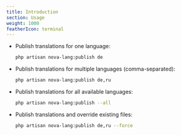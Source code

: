 ```yaml
---
title: Introduction
section: Usage
weight: 1000
featherIcon: terminal
---
```


* Publish translations for one language:
  ```bash
  php artisan nova-lang:publish de
  ```

* Publish translations for multiple languages (comma-separated):
  ```bash
  php artisan nova-lang:publish de,ru
  ```

* Publish translations for all available languages:
  ```bash
  php artisan nova-lang:publish --all
  ```

* Publish translations and override existing files:
  ```bash
  php artisan nova-lang:publish de,ru --force
  ```
